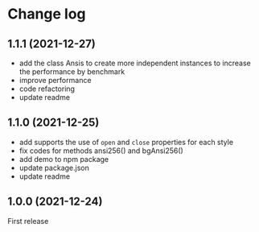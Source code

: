 # Change log

## 1.1.1 (2021-12-27)
- add the class Ansis to create more independent instances to increase the performance by benchmark
- improve performance
- code refactoring
- update readme

## 1.1.0 (2021-12-25)
- add supports the use of `open` and `close` properties for each style
- fix codes for methods ansi256() and bgAnsi256()
- add demo to npm package
- update package.json
- update readme

## 1.0.0 (2021-12-24)
First release
